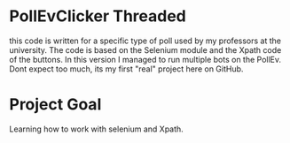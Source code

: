 # PollEvClicker Threaded
this code is written for a specific type of poll used by my professors at the university. The code is based on the Selenium module and the Xpath code of the buttons. 
In this version I managed to run multiple bots on the PollEv.
Dont expect too much, its my first "real" project here on GitHub. 

# Project Goal
Learning how to work with selenium and Xpath.


